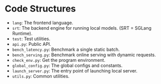 # Code Structures

- `lang`: The frontend language.
- `srt`: The backend engine for running local models. (SRT = SGLang Runtime).
- `test`: Test utilities.
- `api.py`: Public API.
- `bench_latency.py`: Benchmark a single static batch.
- `bench_serving.py`: Benchmark online serving with dynamic requests.
- `check_env.py`: Get the program environment.
- `global_config.py`: The global configs and constants.
- `launch_server.py`: The entry point of launching local server.
- `utils.py`: Common utilities.
